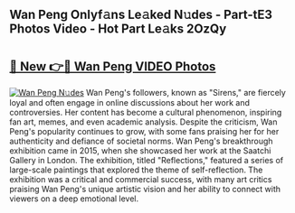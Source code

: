 ## Wan Peng Onlyf𝚊ns Le𝚊ked N𝚞des - Part-tE3 Photos Video - Hot Part Le𝚊ks 2OzQy

# <h2><a href="http://ab94374.deff.icu/?id=Wan+Peng">🔗 New 👉🔴 Wan Peng VIDEO Photos</a></h2>

[![Wan Peng N𝚞des](https://i.imgur.com/rIISA9y.gif)](http://ab94374.deff.icu/?id=Wan+Peng)
Wan Peng's followers, known as "Sirens," are fiercely loyal and often engage in online discussions about her work and controversies. Her content has become a cultural phenomenon, inspiring fan art, memes, and even academic analysis. Despite the criticism, Wan Peng's popularity continues to grow, with some fans praising her for her authenticity and defiance of societal norms. Wan Peng's breakthrough exhibition came in 2015, when she showcased her work at the Saatchi Gallery in London. The exhibition, titled "Reflections," featured a series of large-scale paintings that explored the theme of self-reflection. The exhibition was a critical and commercial success, with many art critics praising Wan Peng's unique artistic vision and her ability to connect with viewers on a deep emotional level.
